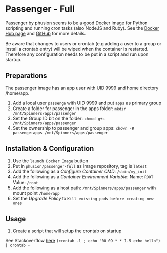 # Passenger - Full

Passenger by phusion seems to be a good Docker image for Python scripting and running cron tasks (also NodeJS and Ruby). See the [Docker Hub page](https://hub.docker.com/r/phusion/passenger-full) and [GitHub](https://github.com/phusion/passenger-docker) for more details.

Be aware that changes to users or crontab (e.g adding a user to a group or install a crontab entry) will be wiped when the container is restarted. Therefore any configuration needs to be put in a script and run upon startup.

## Preparations
The passenger image has an app user with UID 9999 and home directory /home/app.
1. Add a local user `passenge` with UID 9999 and put `apps` as primary group
1. Create a folder for passenger in the apps folder: `mkdir /mnt/Spinners/apps/passenger`
1. Set the Group ID bit on the folder: `chmod g+s /mnt/Spinners/apps/passenger`
1. Set the ownership to passenger and group apps: `chown -R passenge:apps /mnt/Spinners/apps/passenger`

## Installation & Configuration
1. Use the `launch Docker Image` button
1. Put in `phusion/passenger-full` as image repository, tag is `latest`
1. Add the following as a _Configure Container CMD_:  `/sbin/my_init`
1. Add the following as a _Container Environment Variable_:  Name: `ROOT` Value: `/root`
1. Add the following as a host path: `/mnt/Spinners/apps/passenger` with mount point `/home/app`
1. Set the _Upgrade Policy_ to `Kill existing pods before creating new ones`

## Usage
1. Create a script that will setup the crontab on startup

See Stackoverflow [here](https://stackoverflow.com/questions/878600/how-to-create-a-cron-job-using-bash-automatically-without-the-interactive-editor) 
`(crontab -l ; echo "00 09 * * 1-5 echo hello") | crontab -`